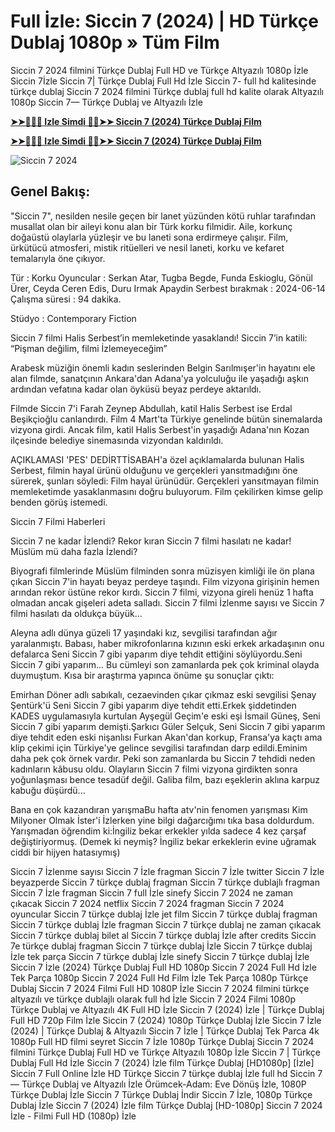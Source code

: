 # Full İzle: Siccin 7 (2024) | HD Türkçe Dublaj 1080p » Tüm Film

Siccin 7 2024 filmini Türkçe Dublaj Full HD ve Türkçe Altyazılı 1080p İzle Siccin 7İzle Siccin 7| Türkçe Dublaj Full Hd İzle Siccin 7- full hd kalitesinde türkçe dublaj Siccin 7 2024 filmini Türkçe dublaj full hd kalite olarak Altyazılı 1080p Siccin 7— Türkçe Dublaj ve Altyazılı İzle

**[➤➤🔴✅📱 Izle Simdi 🔴✅➤➤ Siccin 7 (2024) Türkçe Dublaj Film](https://ganzerhd.cloud/movie/1289004/sijjin-7.githubtr)**

**[➤➤🔴✅📱 Izle Simdi 🔴✅➤➤ Siccin 7 (2024) Türkçe Dublaj Film](https://ganzerhd.cloud/movie/1289004/sijjin-7.githubtr)**

![Siccin 7 2024](https://camo.githubusercontent.com/ff9c056d573019cfee4ce22ab9e0b956924993501579250ed8647a8ef0185249/68747470733a2f2f692e7467727468616265722e636f6d2f696d616765732f68616265726c65722f32342d30362f31342f697a6c6579656e2d6269722d6b69736979652d37302d62696e2d746c2d6f64756c2d766572696c6563656b2d6f6c616e2d73696363696e2d372d66696c6d692d31362d7961732d76652d757a6572692d736579697263696c65722d6963696e2d757967756e2d31373138333438343138353834352e6a7067)

## Genel Bakış:
"Siccin 7", nesilden nesile geçen bir lanet yüzünden kötü ruhlar tarafından musallat olan bir aileyi konu alan bir Türk korku filmidir. Aile, korkunç doğaüstü olaylarla yüzleşir ve bu laneti sona erdirmeye çalışır. Film, ürkütücü atmosferi, mistik ritüelleri ve nesil laneti, korku ve kefaret temalarıyla öne çıkıyor.

Tür      : Korku
Oyuncular      : Serkan Atar, Tugba Begde, Funda Eskioglu, Gönül Ürer, Ceyda Ceren Edis, Duru Irmak Apaydin
Serbest bırakmak    : 2024-06-14
Çalışma süresi : 94 dakika.

Stüdyo : Contemporary Fiction

Siccin 7 filmi Halis Serbest’in memleketinde yasaklandı! Siccin 7’in katili: “Pişman değilim, filmi İzlemeyeceğim”

Arabesk müziğin önemli kadın seslerinden Belgin Sarılmışer'in hayatını ele alan filmde, sanatçının Ankara'dan Adana'ya yolculuğu ile yaşadığı aşkın ardından vefatına kadar olan öyküsü beyaz perdeye aktarıldı.

Filmde Siccin 7'i Farah Zeynep Abdullah, katil Halis Serbest ise Erdal Beşikçioğlu canlandırdı. Film 4 Mart'ta Türkiye genelinde bütün sinemalarda vizyona girdi. Ancak film, katil Halis Serbest'in yaşadığı Adana'nın Kozan ilçesinde belediye sinemasında vizyondan kaldırıldı.

AÇIKLAMASI 'PES' DEDİRTTİSABAH'a özel açıklamalarda bulunan Halis Serbest, filmin hayal ürünü olduğunu ve gerçekleri yansıtmadığını öne sürerek, şunları söyledi: Film hayal ürünüdür. Gerçekleri yansıtmayan filmin memleketimde yasaklanmasını doğru buluyorum. Film çekilirken kimse gelip benden görüş istemedi.

Siccin 7 Filmi Haberleri

Siccin 7 ne kadar İzlendi? Rekor kıran Siccin 7 filmi hasılatı ne kadar! Müslüm mü daha fazla İzlendi?

Biyografi filmlerinde Müslüm filminden sonra müzisyen kimliği ile ön plana çıkan Siccin 7'in hayatı beyaz perdeye taşındı. Film vizyona girişinin hemen arından rekor üstüne rekor kırdı. Siccin 7 filmi, vizyona gireli henüz 1 hafta olmadan ancak gişeleri adeta salladı. Siccin 7 filmi İzlenme sayısı ve Siccin 7 filmi hasılatı da oldukça büyük...

Aleyna adlı dünya güzeli 17 yaşındaki kız, sevgilisi tarafından ağır yaralanmıştı. Babası, haber mikrofonlarına kızının eski erkek arkadaşının onu defalarca Seni Siccin 7 gibi yaparım diye tehdit ettiğini söylüyordu.Seni Siccin 7 gibi yaparım... Bu cümleyi son zamanlarda pek çok kriminal olayda duymuştum. Kısa bir araştırma yapınca önüme şu sonuçlar çıktı:

Emirhan Döner adlı sabıkalı, cezaevinden çıkar çıkmaz eski sevgilisi Şenay Şentürk'ü Seni Siccin 7 gibi yaparım diye tehdit etti.Erkek şiddetinden KADES uygulamasıyla kurtulan Ayşegül Geçim'e eski eşi İsmail Güneş, Seni Siccin 7 gibi yaparım demişti.Şarkıcı Güler Selçuk, Seni Siccin 7 gibi yaparım diye tehdit eden eski nişanlısı Furkan Akan'dan korkup, Fransa'ya kaçtı ama klip çekimi için Türkiye'ye gelince sevgilisi tarafından darp edildi.Eminim daha pek çok örnek vardır. Peki son zamanlarda bu Siccin 7 tehdidi neden kadınların kâbusu oldu. Olayların Siccin 7 filmi vizyona girdikten sonra yoğunlaşması bence tesadüf değil. Galiba film, bazı eşeklerin aklına karpuz kabuğu düşürdü...

Bana en çok kazandıran yarışmaBu hafta atv'nin fenomen yarışması Kim Milyoner Olmak İster'i İzlerken yine bilgi dağarcığımı tıka basa doldurdum. Yarışmadan öğrendim ki:İngiliz bekar erkekler yılda sadece 4 kez çarşaf değiştiriyormuş. (Demek ki neymiş? İngiliz bekar erkeklerin evine uğramak ciddi bir hijyen hatasıymış)

Siccin 7 İzlenme sayısı
Siccin 7 İzle fragman
Siccin 7 İzle twitter
Siccin 7 İzle beyazperde
Siccin 7 türkçe dublaj fragman
Siccin 7 türkçe dublajlı fragman
Siccin 7 İzle fragman
Siccin 7 full İzle sinefy
Siccin 7 2024 ne zaman çıkacak
Siccin 7 2024 netflix
Siccin 7 2024 fragman
Siccin 7 2024 oyuncular
Siccin 7 türkçe dublaj İzle jet film
Siccin 7 türkçe dublaj fragman
Siccin 7 türkçe dublaj İzle fragman
Siccin 7 türkçe dublaj ne zaman çıkacak
Siccin 7 türkçe dublaj bilet al
Siccin 7 türkçe dublaj İzle after credits
Siccin 7e türkçe dublaj fragman
Siccin 7 türkçe dublaj İzle
Siccin 7 türkçe dublaj İzle tek parça
Siccin 7 türkçe dublaj İzle sinefy
Siccin 7 türkçe dublaj İzle
Siccin 7 İzle (2024) Türkçe Dublaj Full HD 1080p
Siccin 7 2024 Full Hd İzle Tek Parça 1080p
Siccin 7 2024 Full Hd Film İzle Tek Parça 1080p Türkçe Dublaj
Siccin 7 2024 Filmi Full HD 1080P İzle
Siccin 7 2024 filmini türkçe altyazılı ve türkçe dublajlı olarak full hd İzle
Siccin 7 2024 Filmi 1080p Türkçe Dublaj ve Altyazılı 4K Full HD İzle
Siccin 7 (2024) İzle | Türkçe Dublaj Full HD 720p Film İzle
Siccin 7 (2024) 1080p Türkçe Dublaj İzle
Siccin 7 İzle (2024) | Türkçe Dublaj & Altyazılı
Siccin 7 İzle | Türkçe Dublaj Tek Parca 4k 1080p Full HD filmi seyret
Siccin 7 İzle 1080p Türkçe Dublaj
Siccin 7 2024 filmini Türkçe Dublaj Full HD ve Türkçe Altyazılı 1080p İzle
Siccin 7 | Türkçe Dublaj Full Hd İzle
Siccin 7 (2024) İzle film Türkçe Dublaj [HD1080p]
[İzle] Siccin 7 Full Online İzle HD Türkçe
Siccin 7 türkçe dublaj İzle full hd
Siccin 7 — Türkçe Dublaj ve Altyazılı İzle
Örümcek-Adam: Eve Dönüş İzle, 1080P Türkçe Dublaj İzle
Siccin 7 Türkçe Dublaj İndi̇r
Siccin 7 İzle, 1080p Türkçe Dublaj İzle
Siccin 7 (2024) İzle film Türkçe Dublaj [HD-1080p]
Siccin 7 2024 İzle - Filmi Full HD (1080p) İzle
